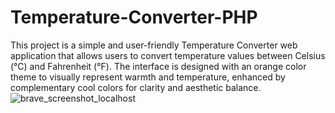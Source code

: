 # Temperature-Converter-PHP
This project is a simple and user-friendly Temperature Converter web application that allows users to convert temperature values between Celsius (°C) and Fahrenheit (°F). The interface is designed with an orange color theme to visually represent warmth and temperature, enhanced by complementary cool colors for clarity and aesthetic balance.
<br>
![brave_screenshot_localhost](https://github.com/user-attachments/assets/e094b1f7-8235-47e5-8c46-04a92b62f711)
